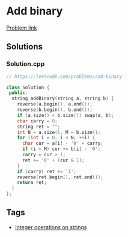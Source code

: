 # Add binary

[Problem link](https://leetcode.com/problems/add-binary)

## Solutions


### Solution.cpp
```cpp
// https://leetcode.com/problems/add-binary

class Solution {
 public:
  string addBinary(string a, string b) {
    reverse(a.begin(), a.end());
    reverse(b.begin(), b.end());
    if (a.size() < b.size()) swap(a, b);
    char carry = 0;
    string ret = "";
    int N = a.size(), M = b.size();
    for (int i = 0; i < N; ++i) {
      char cur = a[i] - '0' + carry;
      if (i < M) cur += b[i] - '0';
      carry = cur > 1;
      ret += '0' + (cur & 1);
    }
    if (carry) ret += '1';
    reverse(ret.begin(), ret.end());
    return ret;
  }
};
```
## Tags

* [Integer operations on strings](/Collections/integer-operations-on-strings.md#integer-operations-on-strings)
